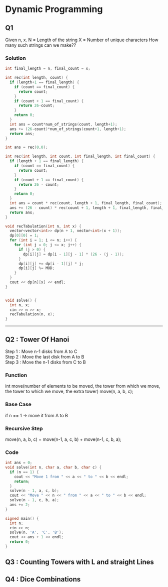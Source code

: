 # Dynamic Programming

## Q1
Given n, x.
N = Length of the string
X = Number of unique characters
How many such strings can we make??

### Solution
```cpp
int final_length = n, final_count = x;

int rec(int length, count) {
  if (length+1 == final_length) {
    if (count == final_count) {
      return count;
    }
    if (count + 1 == final_count) {
      return 26-count;
    }
    return 0;
  }
  int ans = count*num_of_strings(count, length+1);
  ans += (26-count)*num_of_strings(count+1, length+1);
  return ans;
}

int ans = rec(0,0);
```


```cpp
int rec(int length, int count, int final_length, int final_count) {
  if (length + 1 == final_length) {
    if (count == final_count) {
      return count;
    }
    if (count + 1 == final_count) {
      return 26 - count;
    }
    return 0;
  }
  int ans = count * rec(count, length + 1, final_length, final_count);
  ans += (26 - count) * rec(count + 1, length + 1, final_length, final_count);
  return ans;
}

void recTabulation(int n, int x) {
  vector<vector<int>> dp(n + 1, vector<int>(x + 1));
  dp[0][0] = 1;
  for (int i = 1; i <= n; i++) {
    for (int j = 0; j <= x; j++) {
      if (j > 0) {
        dp[i][j] = dp[i - 1][j - 1] * (26 - (j - 1));
      }
      dp[i][j] += dp[i - 1][j] * j;
      dp[i][j] %= MOD;
    }
  }
  cout << dp[n][x] << endl;
}


void solve() {
  int n, x;
  cin >> n >> x;
  recTabulation(n, x);
}
```



---------------------------------

## Q2 : Tower Of Hanoi
Step 1 : Move n-1 disks from A to C\
Step 2 : Move the last disk from A to B\
Step 3 : Move the n-1 disks from C to B

### Function
int move(number of elements to be moved, the tower from which we move, the tower to which we move, the extra tower)
move(n, a, b, c);

### Base Case 
if n == 1 -> move it from A to B

### Recursive Step
move(n, a, b, c) = move(n-1, a, c, b) + move(n-1, c, b, a);

### Code
```cpp
int ans = 0;
void solve(int n, char a, char b, char c) {
  if (n == 1) {
    cout << "Move 1 from " << a << " to " << b << endl;
    return;
  }
  solve(n - 1, a, c, b);
  cout << "Move " << n << " from " << a << " to " << b << endl;
  solve(n - 1, c, b, a);
  ans += 2;
}

signed main() {
  int n;
  cin >> n;
  solve(n, 'A', 'C', 'B');
  cout << ans + 1 << endl;
  return 0;
}
```


## Q3 : Counting Towers with L and straight Lines

## Q4 : Dice Combinations